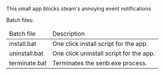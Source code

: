 This small app blocks steam's annoying event notifications

Batch files:

<table>
<thead><tr><td>Batch file</td><td>Description</td></tr></thead>
<tr><td>install.bat</td><td>One click install script for the app</td></tr>
<tr><td>uninstall.bat</td><td>One click uninstall script for the app.</td></tr>
<tr><td>terminate.bat</td><td>Terminates the senb.exe process.</td></tr>
</table>
